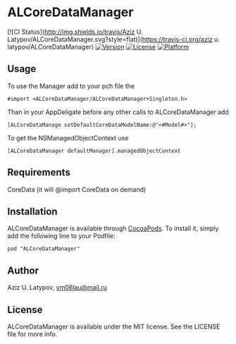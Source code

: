 # ALCoreDataManager

[![CI Status](http://img.shields.io/travis/Aziz U. Latypov/ALCoreDataManager.svg?style=flat)](https://travis-ci.org/aziz u. latypov/ALCoreDataManager)
[![Version](https://img.shields.io/cocoapods/v/ALCoreDataManager.svg?style=flat)](http://cocoadocs.org/docsets/ALCoreDataManager)
[![License](https://img.shields.io/cocoapods/l/ALCoreDataManager.svg?style=flat)](http://cocoadocs.org/docsets/ALCoreDataManager)
[![Platform](https://img.shields.io/cocoapods/p/ALCoreDataManager.svg?style=flat)](http://cocoadocs.org/docsets/ALCoreDataManager)

## Usage

To use the Manager add to your pch file the
```objc
#import <ALCoreDataManager/ALCoreDataManager+Singleton.h>
```
Than in your AppDeligate before any other calls to ALCoreDataManager add
```objc
[ALCoreDataManage setDefaultCoreDataModelName:@"<#Model#>"];
```

To get the NSManagedObjectContext use
```objc
[ALCoreDataManager defaultManager].managedObjectContext
```

## Requirements

CoreData (it will @import CoreData on demand)

## Installation

ALCoreDataManager is available through [CocoaPods](http://cocoapods.org). To install
it, simply add the following line to your Podfile:

    pod "ALCoreDataManager"

## Author

Aziz U. Latypov, vm06lau@mail.ru

## License

ALCoreDataManager is available under the MIT license. See the LICENSE file for more info.

